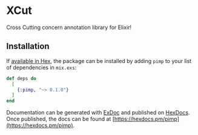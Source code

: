 # XCut

Cross Cutting concern annotation library for Elixir!

## Installation

If [available in Hex](https://hex.pm/docs/publish), the package can be installed
by adding `pimp` to your list of dependencies in `mix.exs`:

```elixir
def deps do
  [
    {:pimp, "~> 0.1.0"}
  ]
end
```

Documentation can be generated with [ExDoc](https://github.com/elixir-lang/ex_doc)
and published on [HexDocs](https://hexdocs.pm). Once published, the docs can
be found at [https://hexdocs.pm/pimp](https://hexdocs.pm/pimp).

